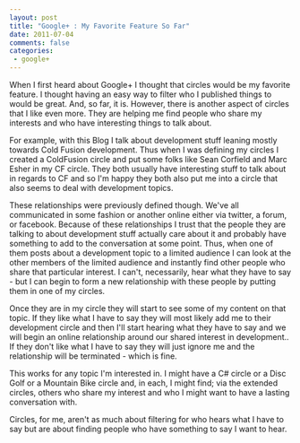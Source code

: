 ```yaml
---
layout: post
title: "Google+ : My Favorite Feature So Far"
date: 2011-07-04
comments: false
categories:
 - google+
---
```

When I first heard about Google+ I thought that circles would be my favorite
feature. I thought having an easy way to filter who I published things to
would be great. And, so far, it is. However, there is another aspect of
circles that I like even more. They are helping me find people who share my
interests and who have interesting things to talk about.  
  
For example, with this Blog I talk about development stuff leaning mostly
towards Cold Fusion development. Thus when I was defining my circles I created
a ColdFusion circle and put some folks like Sean Corfield and Marc Esher in my
CF circle. They both usually have interesting stuff to talk about in regards
to CF and so I'm happy they both also put me into a circle that also seems to
deal with development topics.  
  
These relationships were previously defined though. We've all communicated in
some fashion or another online either via twitter, a forum, or facebook.
Because of these relationships I trust that the people they are talking to
about development stuff actually care about it and probably have something to
add to the conversation at some point. Thus, when one of them posts about a
development topic to a limited audience I can look at the other members of the
limited audience and instantly find other people who share that particular
interest. I can't, necessarily, hear what they have to say - but I can begin
to form a new relationship with these people by putting them in one of my
circles.  
  
Once they are in my circle they will start to see some of my content on that
topic. If they like what I have to say they will most likely add me to their
development circle and then I'll start hearing what they have to say and we
will begin an online relationship around our shared interest in development..
If they don't like what I have to say they will just ignore me and the
relationship will be terminated - which is fine.  
  
This works for any topic I'm interested in. I might have a C# circle or a Disc
Golf or a Mountain Bike circle and, in each, I might find; via the extended
circles, others who share my interest and who I might want to have a lasting
conversation with.  
  
Circles, for me, aren't as much about filtering for who hears what I have to
say but are about finding people who have something to say I want to hear.

